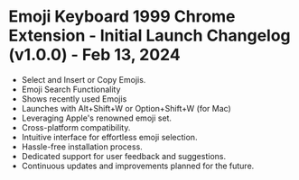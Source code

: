 # Emoji Keyboard 1999 Chrome Extension - Initial Launch Changelog (v1.0.0) - Feb 13, 2024

- Select and Insert or Copy Emojis.
- Emoji Search Functionality
- Shows recently used Emojis
- Launches with Alt+Shift+W or Option+Shift+W (for Mac)
- Leveraging Apple's renowned emoji set.
- Cross-platform compatibility.
- Intuitive interface for effortless emoji selection.
- Hassle-free installation process.
- Dedicated support for user feedback and suggestions.
- Continuous updates and improvements planned for the future.
